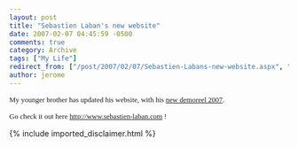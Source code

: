 ```yaml
---
layout: post
title: "Sebastien Laban's new website"
date: 2007-02-07 04:45:59 -0500
comments: true
category: Archive
tags: ["My Life"]
redirect_from: ["/post/2007/02/07/Sebastien-Labans-new-website.aspx", "/post/2007/02/07/sebastien-labans-new-website.aspx"]
author: jerome
---
```

<!-- more -->
<P><FONT face=Tahoma size=2>My younger brother has updated his website, with&nbsp;his <A href="http://sebastien.laban.free.fr/official/information/demoreel/index.html">new demoreel 2007</A>.</FONT></P>
<P><FONT face=Tahoma size=2>Go check it out here </FONT><A href="http://www.sebastien-laban.com"><FONT face=Tahoma size=2>http://www.sebastien-laban.com</FONT></A><FONT face=Tahoma size=2> !</FONT></P>
{% include imported_disclaimer.html %}
